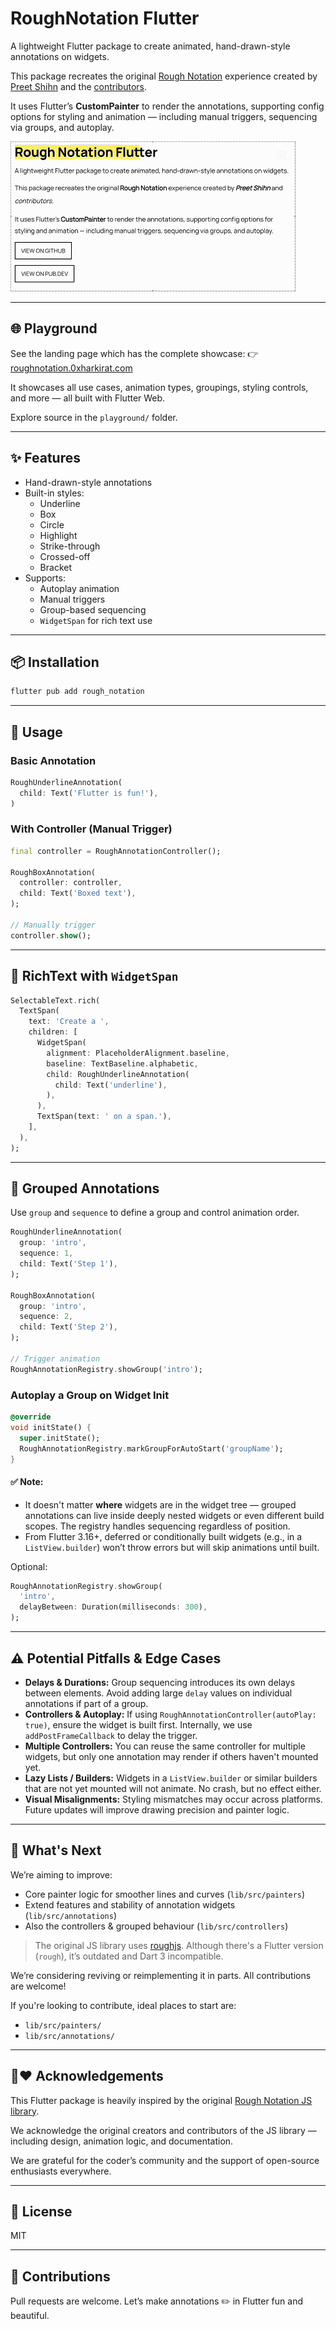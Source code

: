 # RoughNotation Flutter

A lightweight Flutter package to create animated, hand-drawn-style annotations on widgets.

This package recreates the original [Rough Notation](https://github.com/pshihn/rough-notation) experience created by [Preet Shihn](https://twitter.com/preetster) and the [contributors](https://github.com/rough-stuff/rough-notation/graphs/contributors).

It uses Flutter’s **CustomPainter** to render the annotations, supporting config options for styling and animation — including manual triggers, sequencing via groups, and autoplay.

![demo-gif](screenshots/hero-section.gif)


---

## 🌐 Playground

See the landing page which has the complete showcase:
👉 [roughnotation.0xharkirat.com](https://roughnotation.0xharkirat.com)

It showcases all use cases, animation types, groupings, styling controls, and more — all built with Flutter Web.

Explore source in the `playground/` folder.

---

## ✨ Features

- Hand-drawn-style annotations
- Built-in styles:
  - Underline
  - Box
  - Circle
  - Highlight
  - Strike-through
  - Crossed-off
  - Bracket
- Supports:
  - Autoplay animation
  - Manual triggers
  - Group-based sequencing
  - `WidgetSpan` for rich text use

---

## 📦 Installation

```bash
flutter pub add rough_notation
```

---

## 🚀 Usage

### Basic Annotation

```dart
RoughUnderlineAnnotation(
  child: Text('Flutter is fun!'),
)
```

### With Controller (Manual Trigger)

```dart
final controller = RoughAnnotationController();

RoughBoxAnnotation(
  controller: controller,
  child: Text('Boxed text'),
);

// Manually trigger
controller.show();
```

---

## 🧹 RichText with `WidgetSpan`

```dart
SelectableText.rich(
  TextSpan(
    text: 'Create a ',
    children: [
      WidgetSpan(
        alignment: PlaceholderAlignment.baseline,
        baseline: TextBaseline.alphabetic,
        child: RoughUnderlineAnnotation(
          child: Text('underline'),
        ),
      ),
      TextSpan(text: ' on a span.'),
    ],
  ),
);
```

---

## 🔄 Grouped Annotations

Use `group` and `sequence` to define a group and control animation order.

```dart
RoughUnderlineAnnotation(
  group: 'intro',
  sequence: 1,
  child: Text('Step 1'),
);

RoughBoxAnnotation(
  group: 'intro',
  sequence: 2,
  child: Text('Step 2'),
);

// Trigger animation
RoughAnnotationRegistry.showGroup('intro');
```

### Autoplay a Group on Widget Init

```dart
@override
void initState() {
  super.initState();
  RoughAnnotationRegistry.markGroupForAutoStart('groupName');
}
```

#### ✅ Note:
- It doesn't matter **where** widgets are in the widget tree — grouped annotations can live inside deeply nested widgets or even different build scopes. The registry handles sequencing regardless of position.
- From Flutter 3.16+, deferred or conditionally built widgets (e.g., in a `ListView.builder`) won’t throw errors but will skip animations until built.

Optional:

```dart
RoughAnnotationRegistry.showGroup(
  'intro',
  delayBetween: Duration(milliseconds: 300),
);
```

---

## ⚠️ Potential Pitfalls & Edge Cases

- **Delays & Durations:** Group sequencing introduces its own delays between elements. Avoid adding large `delay` values on individual annotations if part of a group.
- **Controllers & Autoplay:** If using `RoughAnnotationController(autoPlay: true)`, ensure the widget is built first. Internally, we use `addPostFrameCallback` to delay the trigger.
- **Multiple Controllers:** You can reuse the same controller for multiple widgets, but only one annotation may render if others haven't mounted yet.
- **Lazy Lists / Builders:** Widgets in a `ListView.builder` or similar builders that are not yet mounted will not animate. No crash, but no effect either.
- **Visual Misalignments:** Styling mismatches may occur across platforms. Future updates will improve drawing precision and painter logic.

---

## 🧠 What's Next

We’re aiming to improve:

- Core painter logic for smoother lines and curves (`lib/src/painters`)
- Extend features and stability of annotation widgets (`lib/src/annotations`)
- Also the controllers & grouped behaviour (`lib/src/controllers`)

> The original JS library uses [roughjs](https://roughjs.com/). Although there's a Flutter version (`rough`), it’s outdated and Dart 3 incompatible.

We’re considering reviving or reimplementing it in parts. All contributions are welcome!

If you're looking to contribute, ideal places to start are:

- `lib/src/painters/`
- `lib/src/annotations/`

---

## 🙏❤️ Acknowledgements

This Flutter package is heavily inspired by the original [Rough Notation JS library](https://github.com/pshihn/rough-notation).

We acknowledge the original creators and contributors of the JS library — including design, animation logic, and documentation. 

We are grateful for the coder’s community and the support of open-source enthusiasts everywhere.

---

## 📄 License

MIT

---

## 🤝 Contributions

Pull requests are welcome. Let’s make annotations ✏️ in Flutter fun and beautiful.
